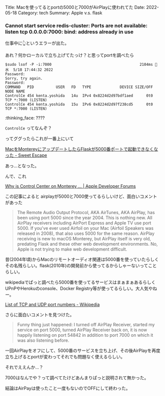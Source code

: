 Title: Macを使ってるとportの5000と7000がAirPlayに使われてた
Date: 2022-05-18
Category: tech
Summary: Apple v.s. flask

### Cannot start service redis-cluster: Ports are not available: listen tcp 0.0.0.0:7000: bind: address already in use

仕事中に👆というエラーが出た。

あれ？何かローカルで立ち上げてたっけ？と思ってportを調べたら

```shell
$sudo lsof -P -i:7000                                        2104ms  水  5/18 17:44:32 2022
Password:
Sorry, try again.
Password:
COMMAND   PID          USER   FD   TYPE             DEVICE SIZE/OFF NODE NAME
ControlCe 454 kenta.yoshida   14u  IPv4 0x8224d2d97bdf1aed      0t0  TCP *:7000 (LISTEN)
ControlCe 454 kenta.yoshida   15u  IPv6 0x8224d2d97f238cd5      0t0  TCP *:7000 (LISTEN)
```

:thinking_face: ????

`ControlCe` ってなんぞ？

ってググったらこれが一番上にいて

[MacをMontereyにアップデートしたらFlaskが5000番ポートで起動できなくなった - Sweet Escape](https://www.keisuke69.net/entry/2021/10/29/012608)

あっ…となった。

んで、これ

[Why is Control Center on Monterey … | Apple Developer Forums](https://developer.apple.com/forums/thread/682332)

この記事によると airplayが5000と7000使ってるらしいけど、面白いコメントがあった

> The Remote Audio Output Protocol, AKA AirTunes, AKA AirPlay, has been using port 5000 since the year 2004. This is nothing new. All AirPlay receivers including AirPort Express and Apple TV use port 5000. If you've ever used Airfoil on your Mac (Airfoil Speakers was released in 2008), that also uses 5000 for the same reason. AirPlay receiving is new to macOS Monterey, but AirPlay itself is very old, predating Flask and these other web development environments. No, Apple is not trying to make web development difficult.

昔(2004年頃)からMacのリモートオーディオ関連は5000番を使っていたらしくその名残らしい。flask(2010年)の開発前から使ってるからしゃーないってことらしい。

wikipediaでぱっと調べたら5000番を使ってるサービスはまぁまぁあるらしくUPnPやHerokuのconsole、Docker Registry等が使ってるらしい。大人気やねー。

[List of TCP and UDP port numbers - Wikipedia](https://en.wikipedia.org/wiki/List_of_TCP_and_UDP_port_numbers)

さらに面白いコメントを見つけた。

> Funny thing just happened: I turned off AirPlay Receiver, started my service on port 5000, turned AirPlay Receiver back on, it is now happily listening on port 54842 in addition to port 7000 on which it was also listening before.

一回AirPlayをオフにして、5000番のサービスを立ち上げ、その後AirPlayを再度立ち上げるとportが変わってそれでも問題なく使えるらしい。

それでええんか…？

7000はなんでや？って調べてたけどあんまりぱっと説明されて無かった。

結論はAirPayは使ったこと一度もないのでOFFにして終わった。
